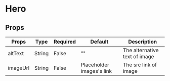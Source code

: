 # Hero

## Props

| Props  | Type  | Required  | Default  | Description  |
|---|---|---|---|---|
| altText  | String  | False  | "" | The alternative text of image  |
| imageUrl  | String  | False  | Placeholder images's link | The src link of image |